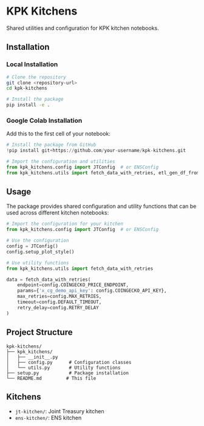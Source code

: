 # KPK Kitchens

Shared utilities and configuration for KPK kitchen notebooks.

## Installation

### Local Installation

```bash
# Clone the repository
git clone <repository-url>
cd kpk-kitchens

# Install the package
pip install -e .
```

### Google Colab Installation

Add this to the first cell of your notebook:

```python
# Install the package from GitHub
!pip install git+https://github.com/your-username/kpk-kitchens.git

# Import the configuration and utilities
from kpk_kitchens.config import JTConfig  # or ENSConfig
from kpk_kitchens.utils import fetch_data_with_retries, etl_gen_df_from_gsheet, process_coingecko_price_data
```

## Usage

The package provides shared configuration and utility functions that can be used across different kitchen notebooks:

```python
# Import the configuration for your kitchen
from kpk_kitchens.config import JTConfig  # or ENSConfig

# Use the configuration
config = JTConfig()
config.setup_plot_style()

# Use utility functions
from kpk_kitchens.utils import fetch_data_with_retries

data = fetch_data_with_retries(
    endpoint=config.COINGECKO_PRICE_ENDPOINT,
    params={'x_cg_demo_api_key': config.COINGECKO_API_KEY},
    max_retries=config.MAX_RETRIES,
    timeout=config.DEFAULT_TIMEOUT,
    retry_delay=config.RETRY_DELAY
)
```

## Project Structure

```
kpk-kitchens/
├── kpk_kitchens/
│   ├── __init__.py
│   ├── config.py      # Configuration classes
│   └── utils.py       # Utility functions
├── setup.py           # Package installation
└── README.md         # This file
```

## Kitchens

- `jt-kitchen/`: Joint Treasury kitchen
- `ens-kitchen/`: ENS kitchen